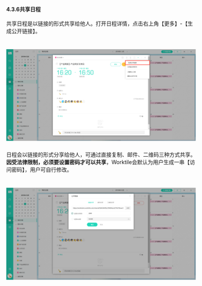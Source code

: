 #### 4.3.6共享日程

共享日程是以链接的形式共享给他人。打开日程详情，点击右上角【更多】-【生成公开链接】。

# ![](/assets/4.3.6共享日程.png)

日程会以链接的形式分享给他人，可通过直接复制、邮件、二维码三种方式共享。**因受法律限制，必须要设置密码才可以共享**，Worktile会默认为用户生成一串【访问密码】，用户可自行修改。

# ![](/assets/4.3.6共享日程2.png)